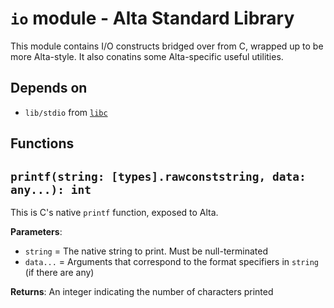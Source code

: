 # `io` module - Alta Standard Library
This module contains I/O constructs bridged over from C, wrapped up to be more Alta-style. It also conatins some Alta-specific useful utilities.

## Depends on
  * `lib/stdio` from [`libc`](libc.md)

Functions
---
## `printf(string: [types].rawconststring, data: any...): int`
This is C's native `printf` function, exposed to Alta.

**Parameters**:
  * `string` = The native string to print. Must be null-terminated
  * `data...` = Arguments that correspond to the format specifiers in `string` (if there are any)

**Returns**: An integer indicating the number of characters printed
